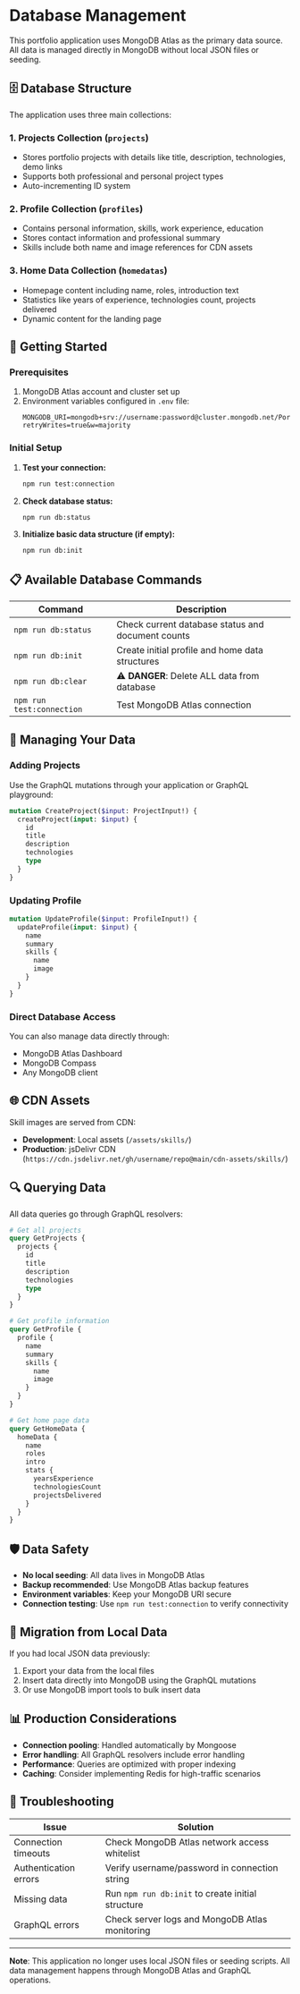 # Database Management

This portfolio application uses MongoDB Atlas as the primary data source. All data is managed directly in MongoDB without local JSON files or seeding.

## 🗄️ Database Structure

The application uses three main collections:

### 1. **Projects Collection** (`projects`)
- Stores portfolio projects with details like title, description, technologies, demo links
- Supports both professional and personal project types
- Auto-incrementing ID system

### 2. **Profile Collection** (`profiles`)
- Contains personal information, skills, work experience, education
- Stores contact information and professional summary
- Skills include both name and image references for CDN assets

### 3. **Home Data Collection** (`homedatas`)
- Homepage content including name, roles, introduction text
- Statistics like years of experience, technologies count, projects delivered
- Dynamic content for the landing page

## 🚀 Getting Started

### Prerequisites
1. MongoDB Atlas account and cluster set up
2. Environment variables configured in `.env` file:
   ```
   MONGODB_URI=mongodb+srv://username:password@cluster.mongodb.net/Portfolio?retryWrites=true&w=majority
   ```

### Initial Setup

1. **Test your connection:**
   ```bash
   npm run test:connection
   ```

2. **Check database status:**
   ```bash
   npm run db:status
   ```

3. **Initialize basic data structure (if empty):**
   ```bash
   npm run db:init
   ```

## 📋 Available Database Commands

| Command | Description |
|---------|-------------|
| `npm run db:status` | Check current database status and document counts |
| `npm run db:init` | Create initial profile and home data structures |
| `npm run db:clear` | ⚠️ **DANGER**: Delete ALL data from database |
| `npm run test:connection` | Test MongoDB Atlas connection |

## 🔧 Managing Your Data

### Adding Projects
Use the GraphQL mutations through your application or GraphQL playground:

```graphql
mutation CreateProject($input: ProjectInput!) {
  createProject(input: $input) {
    id
    title
    description
    technologies
    type
  }
}
```

### Updating Profile
```graphql
mutation UpdateProfile($input: ProfileInput!) {
  updateProfile(input: $input) {
    name
    summary
    skills {
      name
      image
    }
  }
}
```

### Direct Database Access
You can also manage data directly through:
- MongoDB Atlas Dashboard
- MongoDB Compass
- Any MongoDB client

## 🌐 CDN Assets

Skill images are served from CDN:
- **Development**: Local assets (`/assets/skills/`)
- **Production**: jsDelivr CDN (`https://cdn.jsdelivr.net/gh/username/repo@main/cdn-assets/skills/`)

## 🔍 Querying Data

All data queries go through GraphQL resolvers:

```graphql
# Get all projects
query GetProjects {
  projects {
    id
    title
    description
    technologies
    type
  }
}

# Get profile information
query GetProfile {
  profile {
    name
    summary
    skills {
      name
      image
    }
  }
}

# Get home page data
query GetHomeData {
  homeData {
    name
    roles
    intro
    stats {
      yearsExperience
      technologiesCount
      projectsDelivered
    }
  }
}
```

## 🛡️ Data Safety

- **No local seeding**: All data lives in MongoDB Atlas
- **Backup recommended**: Use MongoDB Atlas backup features
- **Environment variables**: Keep your MongoDB URI secure
- **Connection testing**: Use `npm run test:connection` to verify connectivity

## 🔄 Migration from Local Data

If you had local JSON data previously:
1. Export your data from the local files
2. Insert data directly into MongoDB using the GraphQL mutations
3. Or use MongoDB import tools to bulk insert data

## 📊 Production Considerations

- **Connection pooling**: Handled automatically by Mongoose
- **Error handling**: All GraphQL resolvers include error handling
- **Performance**: Queries are optimized with proper indexing
- **Caching**: Consider implementing Redis for high-traffic scenarios

## 🐛 Troubleshooting

| Issue | Solution |
|-------|----------|
| Connection timeouts | Check MongoDB Atlas network access whitelist |
| Authentication errors | Verify username/password in connection string |
| Missing data | Run `npm run db:init` to create initial structure |
| GraphQL errors | Check server logs and MongoDB Atlas monitoring |

---

**Note**: This application no longer uses local JSON files or seeding scripts. All data management happens through MongoDB Atlas and GraphQL operations.

